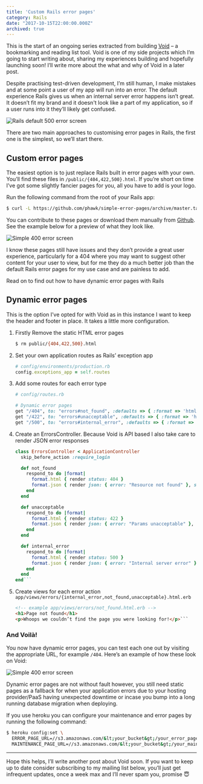 ```yaml
---
title: 'Custom Rails error pages'
category: Rails
date: "2017-10-15T22:00:00.000Z"
archived: true
---
```


This is the start of an ongoing series extracted from building [Void](/apps) – a bookmarking and reading list tool. Void is one of my side projects which I’m going to start writing about, sharing my experiences building and hopefully launching soon! I’ll write more about the what and why of Void in a later post.

Despite practising test-driven development, I’m still human, I make mistakes and at some point a user of my app will run into an error. The default experience Rails gives us when an internal server error happens isn’t great. It doesn’t fit my brand and it doesn't look like a part of my application, so if a user runs into it they’ll likely get confused.

![Rails default 500 error screen](/images/articles/custom-rails-error-pages/rails-default-500.png)

There are two main approaches to customising error pages in Rails, the first one is the simplest, so we’ll start there.

## Custom error pages

The easiest option is to just replace Rails built in error pages with your own. You’ll find these files in `/public/{404,422,500}.html`. If you’re short on time I’ve got some slightly fancier pages for you, all you have to add is your logo.

Run the following command from the root of your Rails app:

```sh
$ curl -L https://github.com/phawk/simple-error-pages/archive/master.tar.gz | tar --strip-components=1 -zx -C public/
```

You can contribute to these pages or download them manually from [Github](https://github.com/phawk/simple-error-pages). See the example below for a preview of what they look like.

![Simple 400 error screen](/images/articles/custom-rails-error-pages/simple-404.png)

I know these pages still have issues and they don’t provide a great user experience, particularly for a 404 where you may want to suggest other content for your user to view, but for me they do a much better job than the default Rails error pages for my use case and are painless to add.

Read on to find out how to have dynamic error pages with Rails

## Dynamic error pages

This is the option I’ve opted for with Void as in this instance I want to keep the header and footer in place. It takes a little more configuration.

1. Firstly Remove the static HTML error pages

    ```sh
    $ rm public/{404,422,500}.html
    ```

2. Set your own application routes as Rails’ exception app

    ```ruby
    # config/environments/production.rb
    config.exceptions_app = self.routes
    ```

3. Add some routes for each error type

    ```ruby
    # config/routes.rb

    # Dynamic error pages
    get "/404", to: "errors#not_found", :defaults => { :format => 'html' }
    get "/422", to: "errors#unacceptable", :defaults => { :format => 'html' }
    get "/500", to: "errors#internal_error", :defaults => { :format => 'html' }
    ```

4. Create an ErrorsController. Because Void is API based I also take care to render JSON error responses

    ```ruby
    class ErrorsController < ApplicationController
      skip_before_action :require_login

      def not_found
        respond_to do |format|
          format.html { render status: 404 }
          format.json { render json: { error: "Resource not found" }, status: 404 }
        end
      end

      def unacceptable
        respond_to do |format|
          format.html { render status: 422 }
          format.json { render json: { error: "Params unacceptable" }, status: 422 }
        end
      end

      def internal_error
        respond_to do |format|
          format.html { render status: 500 }
          format.json { render json: { error: "Internal server error" }, status: 500 }
        end
      end
    end```

5. Create views for each error action `app/views/errors/{internal_error,not_found,unacceptable}.html.erb`

    ```html
    <!-- example app/views/errors/not_found.html.erb -->
    <h1>Page not found</h1>
    <p>Whoops we couldn’t find the page you were looking for!</p>```


### And Voilà!

You now have dynamic error pages, you can test each one out by visiting the appropriate URL, for example `/404`. Here’s an example of how these look on Void:

![Simple 400 error screen](/images/articles/custom-rails-error-pages/dynamic-500.png)

Dynamic error pages are not without fault however, you still need static pages as a fallback for when your application errors due to your hosting provider/PaaS having unexpected downtime or incase you bump into a long running database migration when deploying.

If you use heroku you can configure your maintenance and error pages by running the following command:

```sh
$ heroku config:set \
  ERROR_PAGE_URL=//s3.amazonaws.com/&lt;your_bucket&gt;/your_error_page.html \
  MAINTENANCE_PAGE_URL=//s3.amazonaws.com/&lt;your_bucket&gt;/your_maintenance_page.html
```

---

Hope this helps, I’ll write another post about Void soon. If you want to keep up to date consider subscribing to my mailing list below, you’ll just get infrequent updates, once a week max and I’ll never spam you, promise 😇
